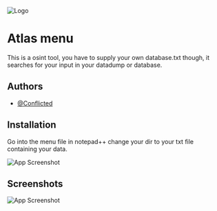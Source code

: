 
![Logo](https://cdn.discordapp.com/attachments/1346534998131347507/1348678710168916131/AtlasV1.png?ex=67d0566d&is=67cf04ed&hm=6a207f1d285d6a51351f4eb37f46160c65a54ed9305dd578bb03ad0009c317d1&)


# Atlas menu

This is a osint tool, you have to supply your own database.txt though, it searches for your input in your datadump or database.



## Authors

- [@Conflicted](https://github.com/trojaninfect)


## Installation

  Go into the menu file in notepad++
  change your dir to your txt file containing your data.

![App Screenshot](https://cdn.discordapp.com/attachments/1346534998131347507/1348678919955419176/image.png?ex=67d0569f&is=67cf051f&hm=424e18367e87ad758eab5cc62ad4a80e2157e4e0175b0a452d3d0d0fee9ecabf&)

  
## Screenshots

![App Screenshot](https://cdn.discordapp.com/attachments/1346534998131347507/1348677431883599872/image.png?ex=67d0553c&is=67cf03bc&hm=25aeb0892b5835af5bb5a1f5ae1bda27d7794dd5c4c1a0e542f8f66fa3c932d2&)


